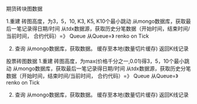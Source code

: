 期货砖块图数据

1.重建
    砖图高度，为3，5，10, K3, K5, K10个最小跳动
    从mongo数据库，获取最后一笔记录得日期/时间
    从tdx数据源，获取历史分笔数据（开始时间，结束时间/当前时间， 合约代码）=》 Queue
    从Queue=》 renko on Tick
 
2. 查询
    从mongo数据库，获取数据。
    缓存至本地(数量切片缓存)
    返回K线记录
  

股票砖图数据
1.重建
    砖图高度，为max(价格千分之一,0.01)得3，5，10个最小跳动
    从mongo数据库，获取最后一笔记录得日期/时间
    从tdx数据源，获取历史分笔数据（开始时间，结束时间/当前时间， 合约代码）=》 Queue
    从Queue=》 renko on Tick
 
2. 查询
    从mongo数据库，获取数据。
    缓存至本地(数量切片缓存)
    返回K线记录
